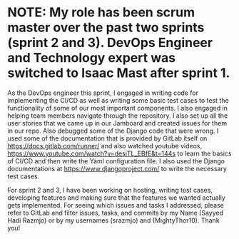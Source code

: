 # NOTE: My role has been scrum master over the past two sprints (sprint 2 and 3). DevOps Engineer and Technology expert was switched to Isaac Mast after sprint 1.
As the DevOps engineer this sprint, I engaged in writing code for implementing the CI/CD as well as writing 
some basic test cases to test the functionality of some of our most important components. I also engaged in helping team members navigate through the repository. I also set up all the user stories that we came up in our Jamboard and created issues for them in our repo. Also debugged some of the Django code that were wrong. I used some of the documentation that is provided by GitLab itself on https://docs.gitlab.com/runner/ and also watched youtube videos, https://www.youtube.com/watch?v=desiTL_EBfE&t=144s to learn the basics of CI/CD and then write the Yaml configuration file. I also used the Django documentations at https://www.djangoproject.com/ to write the necessary test cases. 

For sprint 2 and 3, I have been working on hosting, writing test cases, developing features and making sure that the features we wanted actually gets implemented. For seeing which issues and tasks I addressed, please refer to GitLab and filter issues, tasks, and commits by my Name (Sayyed Hadi Razmjo) or by my usernames (srazmjo) and (MightyThor10). Thank you!